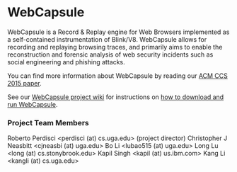 # WebCapsule
WebCapsule is a Record & Replay engine for Web Browsers implemented as a self-contained instrumentation of Blink/V8. WebCapsule allows for recording and replaying browsing traces, and primarily aims to enable the reconstruction and forensic analysis of web security incidents such as social engineering and phishing attacks.

You can find more information about WebCapsule by reading our [ACM CCS 2015 paper](http://roberto.perdisci.com/publications/publication-files/webcapsule.pdf).

See our [WebCapsule project wiki](https://github.com/perdisci/WebCapsule/wiki) for instructions on [how to download and run WebCapsule](https://github.com/perdisci/WebCapsule/wiki).

### Project Team Members

Roberto Perdisci <perdisci (at) cs.uga.edu> (project director)
Christopher J Neasbitt <cjneasbi (at) uga.edu>
Bo Li <lubao515 (at) uga.edu>
Long Lu <long (at) cs.stonybrook.edu>
Kapil Singh <kapil (at) us.ibm.com>
Kang Li <kangli (at) cs.uga.edu>
